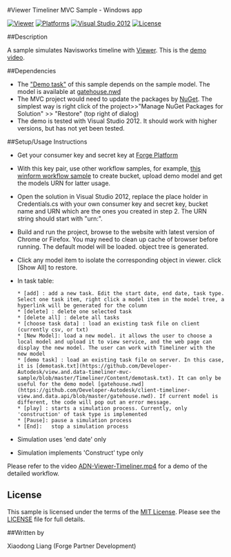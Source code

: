 
#Viewer Timeliner MVC Sample - Windows app

[![Viewer](https://img.shields.io/badge/Forge%20Viewer-V2.7-green.svg)](http://developer-autodesk.github.io/)
[![Platforms](https://img.shields.io/badge/platform-Windows-orange.svg)](https://www.microsoft.com/en-us/windows)
[![Visual Studio 2012](https://img.shields.io/badge/Visual%20Studio-2012-yellow.svg)](https://www.visualstudio.com/en-us/downloads/download-visual-studio-vs.aspx)
[![License](http://img.shields.io/:license-mit-blue.svg)](http://opensource.org/licenses/MIT)

##Description

A sample simulates Navisworks timeline with [Viewer](https://developer.autodesk.com/en/docs/viewer/v2/overview/). This is the [demo video](http://autode.sk/1WCO9ah). 

##Dependencies

* The ["Demo task"](https://github.com/Developer-Autodesk/view.and.data-timeliner-mvc-sample/blob/master/Timeliner/Content/demotask.txt) of this sample depends on the sample model. The model is available at  [gatehouse.nwd](https://github.com/Developer-Autodesk/client-timeliner-view.and.data.api/blob/master/gatehouse.nwd)  
* The MVC project would need to update the packages by [NuGet](https://www.nuget.org/). The simplest way is right click of the project>>"Manage NuGet Packages for Solution" >> "Restore" (top right of dialog)
* The demo is tested with Visual Studio 2012. It should work with higher versions, but has not yet been tested.


##Setup/Usage Instructions

* Get your consumer key and secret key at [Forge Platform](https://developer.autodesk.com/)
* With this key pair, use other workflow samples, for example, [this winform workflow sample](https://github.com/Developer-Autodesk/workflow-dotnet-winform-view.and.data.api) to create bucket, upload demo model and get the models URN for latter usage.
* Open the solution in Visual Studio 2012, replace the place holder in Credentials.cs with your own consumer key and secret key, bucket name and URN which are the ones you created in step 2. The URN string should start with "urn:". 
* Build and run the project, browse to the website with latest version of Chrome or Firefox. You may need to clean up cache of browser before running. The default model will be loaded. object tree is generated.  
* Click any model item to isolate the corresponding object in viewer. click [Show All] to restore.
* In task table:

      * [add] : add a new task. Edit the start date, end date, task type. Select one task item, right click a model item in the model tree, a hyperlink will be generated for the column 
      * [delete] : delete one selected task
      * [delete all] : delete all tasks
      * [choose task data] : load an existing task file on client (currently csv, or txt)
      * [New Model]: load a new model. it allows the user to choose a local model and upload it to view service, and the web page can display the new model. The user can work with Timeliner with the new model
      * [demo task] : load an existing task file on server. In this case, it is [demotask.txt](https://github.com/Developer-Autodesk/view.and.data-timeliner-mvc-sample/blob/master/Timeliner/Content/demotask.txt). It can only be useful for the demo model [gatehouse.nwd](https://github.com/Developer-Autodesk/client-timeliner-view.and.data.api/blob/master/gatehouse.nwd). If current model is different, the code will pop out an error message. 
      * [play] : starts a simulation process. Currently, only 'construction' of task type is implemented
      * [Pause]: pause a simulation process
      * [End]:   stop a simulation process

* Simulation uses 'end date' only   
* Simulation implements 'Construct' type only

Please refer to the video [ADN-Viewer-Timeliner.mp4](https://github.com/Developer-Autodesk/client-timeliner-view.and.data.api/blob/master/ADN-Viewer-Timeliner.mp4) for a demo of the detailed workflow. 

## License

This sample is licensed under the terms of the [MIT License](http://opensource.org/licenses/MIT). Please see the [LICENSE](LICENSE) file for full details.

##Written by 

Xiaodong Liang (Forge Partner Development)


